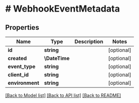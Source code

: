# # WebhookEventMetadata

## Properties

Name | Type | Description | Notes
------------ | ------------- | ------------- | -------------
**id** | **string** |  | [optional]
**created** | **\DateTime** |  | [optional]
**event_type** | **string** |  | [optional]
**client_id** | **string** |  | [optional]
**environment** | **string** |  | [optional]

[[Back to Model list]](../../README.md#models) [[Back to API list]](../../README.md#endpoints) [[Back to README]](../../README.md)

